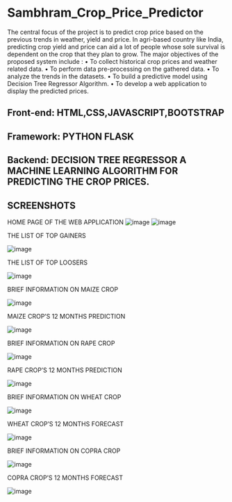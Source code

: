 # Sambhram_Crop_Price_Predictor

The central focus of the project is to predict crop price based on the previous trends in   weather, yield and price. In agri-based country like India, predicting crop yield and price can aid a lot of people whose sole survival is dependent on the crop that they plan to grow.
The major objectives of the proposed system include :
•	To collect historical crop prices and weather related data.
•	To perform data pre-processing on the gathered data.
•	To analyze the trends in the datasets. 
•	To build a predictive model using Decision Tree Regressor Algorithm.
•	To develop a web application to display the predicted prices.

## Front-end: HTML,CSS,JAVASCRIPT,BOOTSTRAP

## Framework: PYTHON FLASK

## Backend: DECISION TREE REGRESSOR A MACHINE LEARNING ALGORITHM FOR PREDICTING THE CROP PRICES.

## SCREENSHOTS

HOME PAGE OF THE WEB APPLICATION
![image](https://github.com/ssneelu13/Sambhram_Crop_Price_Predictor/assets/97376269/cdf0e0f6-44b9-490b-8fd9-83a1a2478799)
![image](https://github.com/ssneelu13/Sambhram_Crop_Price_Predictor/assets/97376269/eede3b0e-beea-4edf-ac2f-40cb9208d15d)


THE LIST OF TOP GAINERS

![image](https://github.com/ssneelu13/Sambhram_Crop_Price_Predictor/assets/97376269/f6a8b27c-a7b5-4aab-abb9-ac492bfeb842)

THE LIST OF TOP LOOSERS

![image](https://github.com/ssneelu13/Sambhram_Crop_Price_Predictor/assets/97376269/22d81ba0-ab8e-43ec-80d9-6df6d27641c9)

BRIEF INFORMATION ON MAIZE CROP

![image](https://github.com/ssneelu13/Sambhram_Crop_Price_Predictor/assets/97376269/1991ddeb-28d2-4286-8a41-48e0453a9b55)

MAIZE CROP’S 12 MONTHS PREDICTION

![image](https://github.com/ssneelu13/Sambhram_Crop_Price_Predictor/assets/97376269/1a7d4809-7101-465f-865f-4633e393740d)

BRIEF INFORMATION ON RAPE CROP

![image](https://github.com/ssneelu13/Sambhram_Crop_Price_Predictor/assets/97376269/36289343-826e-481d-9957-a2375f352898)

RAPE CROP’S 12 MONTHS PREDICTION

![image](https://github.com/ssneelu13/Sambhram_Crop_Price_Predictor/assets/97376269/766985fd-e32f-407f-9991-e1b19c5bea85)

 BRIEF INFORMATION ON WHEAT CROP
 
 ![image](https://github.com/ssneelu13/Sambhram_Crop_Price_Predictor/assets/97376269/623840a2-1aae-4d27-b4e9-9f7c55b2ae0d)

WHEAT CROP’S 12 MONTHS FORECAST

![image](https://github.com/ssneelu13/Sambhram_Crop_Price_Predictor/assets/97376269/4e7f9fb0-7ccb-440f-a34e-712c677b33f1)

BRIEF INFORMATION ON COPRA CROP

![image](https://github.com/ssneelu13/Sambhram_Crop_Price_Predictor/assets/97376269/7a510eaa-734d-4da3-adfd-59fa66ce095b)

COPRA CROP’S 12 MONTHS FORECAST

![image](https://github.com/ssneelu13/Sambhram_Crop_Price_Predictor/assets/97376269/34f31162-a4ae-4449-ab86-3d2a9bb466e3)

